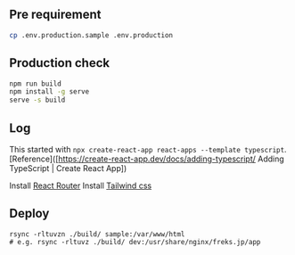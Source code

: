 ## Pre requirement

```bash
cp .env.production.sample .env.production
```

## Production check

```bash
npm run build
npm install -g serve
serve -s build
```

## Log

This started with `npx create-react-app react-apps --template typescript`. [Reference]([https://create-react-app.dev/docs/adding-typescript/ Adding TypeScript | Create React App])

Install [React Router](https://reactrouter.com/docs/en/v6/getting-started/tutorial)
Install [Tailwind css](https://tailwindcss.com/docs/guides/create-react-app)

## Deploy

```
rsync -rltuvzn ./build/ sample:/var/www/html
# e.g. rsync -rltuvz ./build/ dev:/usr/share/nginx/freks.jp/app
```
